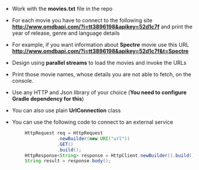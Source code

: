 * Work with the __movies.txt__ file in the repo
* For each movie you have to connect to the following site __**http://www.omdbapi.com/?i=tt3896198&apikey=52d1c7f**__ and print the year of release, genre and language details
* For example, if you want information about __Spectre__ movie use this URL **http://www.omdbapi.com/?i=tt3896198&apikey=52d1c7f&t=Spectre**

* Design using **parallel streams** to load the movies and invoke the URLs
* Print those movie names, whose details you are not able to fetch, on the console.

* Use any HTTP and Json library of your choice (__You need to configure Gradle dependency for this__)
* You can also use plain __UrlConnection__ class
* You can use the following code to connect to an external service

``` java
		HttpRequest req = HttpRequest
					.newBuilder(new URI("url"))
					.GET()
					.build();
		HttpResponse<String> response = HttpClient.newBuilder().build().send(req, HttpResponse.BodyHandlers.ofString());
		String result = response.body();
```

